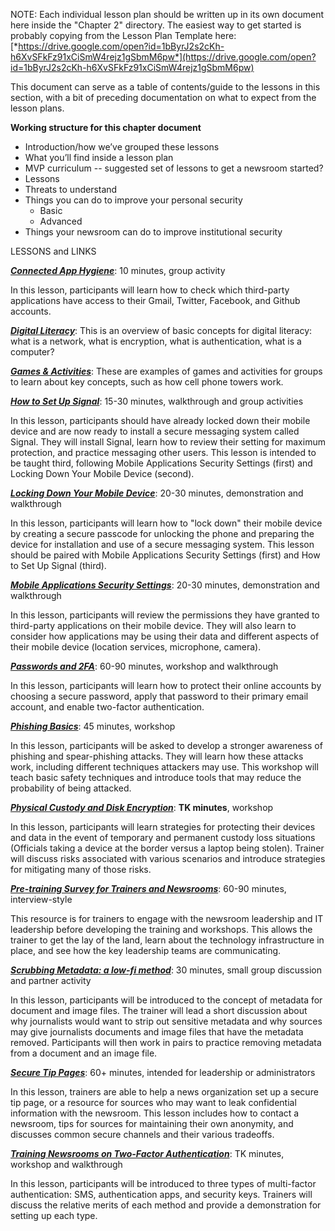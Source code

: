 NOTE: Each individual lesson plan should be written up in its own document here inside the "Chapter 2" directory. The easiest way to get started is probably copying from the Lesson Plan Template here: [*https://drive.google.com/open?id=1bByrJ2s2cKh-h6XvSFkFz91xCiSmW4rejz1gSbmM6pw*](https://drive.google.com/open?id=1bByrJ2s2cKh-h6XvSFkFz91xCiSmW4rejz1gSbmM6pw)

This document can serve as a table of contents/guide to the lessons in this section, with a bit of preceding documentation on what to expect from the lesson plans.

**Working structure for this chapter document**

-   Introduction/how we’ve grouped these lessons
-   What you’ll find inside a lesson plan
-   MVP curriculum -- suggested set of lessons to get a newsroom started?
-   Lessons
-   Threats to understand
-   Things you can do to improve your personal security
    -   Basic
    -   Advanced
-   Things your newsroom can do to improve institutional security


LESSONS and LINKS

[***Connected App Hygiene***](https://docs.google.com/document/d/1ubihg-KeA-NGh7WvVOwOCuOo85PGg8bxn6RuvhTiaNM): 10 minutes, group activity

In this lesson, participants will learn how to check which third-party applications have access to their Gmail, Twitter, Facebook, and Github accounts.

[***Digital Literacy***](https://docs.google.com/document/d/19T_bl3iXRv-slGxFGAbMc0mHse_JN8_e05vzJ-vVpUk): This is an overview of basic concepts for digital literacy: what is a network, what is encryption, what is authentication, what is a computer?

[***Games & Activities***](https://docs.google.com/document/d/1GjvdLxs0EPhCNHNrq7f7uz-hcRMOAmiaQReUYOkuyvI): These are examples of games and activities for groups to learn about key concepts, such as how cell phone towers work.

[***How to Set Up Signal***](https://drive.google.com/open?id=1cP1aELuoi2sbGkgvheX8Vhsj3Hg3RAySs-Gs03Bw-tU): 15-30 minutes, walkthrough and group activities

In this lesson, participants should have already locked down their mobile device and are now ready to install a secure messaging system called Signal. They will install Signal, learn how to review their setting for maximum protection, and practice messaging other users. This lesson is intended to be taught third, following Mobile Applications Security Settings (first) and Locking Down Your Mobile Device (second).

[***Locking Down Your Mobile Device***](https://docs.google.com/document/d/17wZNXEMwmpNQVq55Jq02jyjYEPmLyhcS0ytQHAsRbNc): 20-30 minutes, demonstration and walkthrough

In this lesson, participants will learn how to "lock down" their mobile device by creating a secure passcode for unlocking the phone and preparing the device for installation and use of a secure messaging system. This lesson should be paired with Mobile Applications Security Settings (first) and How to Set Up Signal (third).

[***Mobile Applications Security Settings***](https://drive.google.com/open?id=1UBN6Xri5Lz-hCoWS1YieAIgTeH75jt19RZofQCC1xdA):
20-30 minutes, demonstration and walkthrough

In this lesson, participants will review the permissions they have granted to third-party applications on their mobile device. They will also learn to consider how applications may be using their data and different aspects of their mobile device (location services, microphone, camera).

[***Passwords and 2FA***](https://drive.google.com/open?id=18WHq-2e8_F6vYwkOazQeXqcTLUmB9y_eeLlq27c3J-U): 60-90 minutes, workshop and walkthrough

In this lesson, participants will learn how to protect their online accounts by choosing a secure password, apply that password to their primary email account, and enable two-factor authentication.

[***Phishing Basics***](https://drive.google.com/open?id=1Y8-HNr3fen-trxzlMbutiCqHZiV1OJqfIdFTAlkzv3Q): 45 minutes, workshop

In this lesson, participants will be asked to develop a stronger awareness of phishing and spear-phishing attacks. They will learn how these attacks work, including different techniques attackers may use. This workshop will teach basic safety techniques and introduce tools that may reduce the probability of being attacked.

[***Physical Custody and Disk Encryption***](https://docs.google.com/document/d/1TP32QtkQGqR1xDRn5wn7OOEkTKDl0Bg_A9ZtgFP0wvI): **TK minutes**, workshop

In this lesson, participants will learn strategies for protecting their devices and data in the event of temporary and permanent custody loss situations (Officials taking a device at the border versus a laptop being stolen). Trainer will discuss risks associated with various scenarios and introduce strategies for mitigating many of those risks.

[***Pre-training Survey for Trainers and Newsrooms***](https://docs.google.com/document/d/1-Fss4doRtbCfX1jgLVEUm4qPcKqtkW38UxIJEhzY5V0): 60-90 minutes, interview-style

This resource is for trainers to engage with the newsroom leadership and IT leadership before developing the training and workshops. This allows the trainer to get the lay of the land, learn about the technology infrastructure in place, and see how the key leadership teams are communicating.

[***Scrubbing Metadata: a low-fi method***](https://docs.google.com/document/d/1MS9MoeXmXw_TYOmjXto9mvg-EROL5vds2sl5zytQTZk): 30 minutes, small group discussion and partner activity

In this lesson, participants will be introduced to the concept of metadata for document and image files. The trainer will lead a short discussion about why journalists would want to strip out sensitive metadata and why sources may give journalists documents and image files that have the metadata removed. Participants will then work in pairs to practice removing metadata from a document and an image file.

[***Secure Tip Pages***](https://docs.google.com/document/d/1qo-GeMES_W0CQiqqr4wkgaXiX9_9n-J3oXEvKMiH4bU): 60+ minutes, intended for leadership or administrators

In this lesson, trainers are able to help a news organization set up a secure tip page, or a resource for sources who may want to leak confidential information with the newsroom. This lesson includes how to contact a newsroom, tips for sources for maintaining their own anonymity, and discusses common secure channels and their various tradeoffs.

[***Training Newsrooms on Two-Factor Authentication***](https://docs.google.com/document/d/1LrFfI1Y18U4eTCiDMZ0Lz1Cc4wwK8tkVJWbZ6ZRMYYo): TK minutes, workshop and walkthrough

In this lesson, participants will be introduced to three types of multi-factor authentication: SMS, authentication apps, and security keys. Trainers will discuss the relative merits of each method and provide a demonstration for setting up each type.
